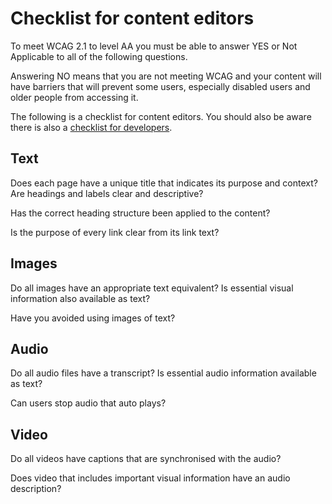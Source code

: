 Checklist for content editors
=============================

To meet WCAG 2.1 to level AA you must be able to answer YES or Not Applicable to all of the following questions.

Answering NO means that you are not meeting WCAG and your content will have barriers that will prevent some users, especially disabled users and older people from accessing it.

The following is a checklist for content editors. You should also be aware there is also a [checklist for developers](checklist-for-developers "Checklist for developers").

Text
----

Does each page have a unique title that indicates its purpose and context?Are headings and labels clear and descriptive?

Has the correct heading structure been applied to the content?

Is the purpose of every link clear from its link text?

Images
------

Do all images have an appropriate text equivalent? Is essential visual information also available as text?

Have you avoided using images of text?

Audio
-----

Do all audio files have a transcript? Is essential audio information available as text?

Can users stop audio that auto plays?

Video
-----

Do all videos have captions that are synchronised with the audio?

Does video that includes important visual information have an audio description?